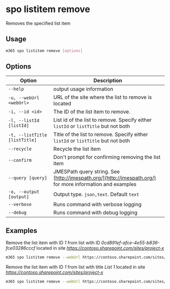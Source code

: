 # spo listitem remove

Removes the specified list item

## Usage

```sh
m365 spo listitem remove [options]
```

## Options

Option|Description
------|-----------
`--help`|output usage information
`-u, --webUrl <webUrl>`|URL of the site where the list to remove is located
`-i, --id <id>`|The ID of the list item to remove.
`-l, --listId [listId]`|List id of the list to remove. Specify either `listId` or `listTitle` but not both
`-t, --listTitle [listTitle]`|Title of the list to remove. Specify either `listId` or `listTitle` but not both
`--recycle`|Recycle the list item
`--confirm`|Don't prompt for confirming removing the list item
`--query [query]`|JMESPath query string. See [http://jmespath.org/](http://jmespath.org/) for more information and examples
`-o, --output [output]`|Output type. `json,text`. Default `text`
`--verbose`|Runs command with verbose logging
`--debug`|Runs command with debug logging

## Examples

Remove the list item with ID _1_ from list with ID  _0cd891ef-afce-4e55-b836-fce03286cccf_ located in site _https://contoso.sharepoint.com/sites/project-x_

```sh
m365 spo listitem remove --webUrl https://contoso.sharepoint.com/sites/project-x --listId 0cd891ef-afce-4e55-b836-fce03286cccf -id 1
```

Remove the list item with ID _1_ from list with title _List 1_ located in site _https://contoso.sharepoint.com/sites/project-x_

```sh
m365 spo listitem remove --webUrl https://contoso.sharepoint.com/sites/project-x --listTitle 'List 1' --id 1
```